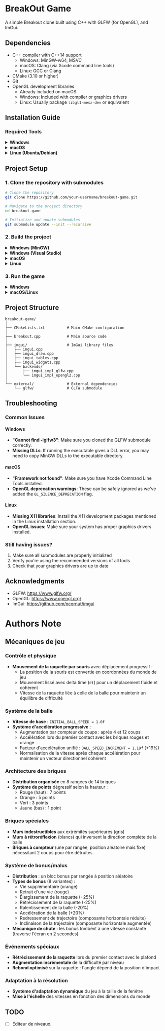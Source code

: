 # BreakOut Game

A simple Breakout clone built using C++ with GLFW (for OpenGL), and ImGui.

## Dependencies

- C++ compiler with C++14 support
    - Windows: MinGW-w64, MSVC
    - macOS: Clang (via Xcode command line tools)
    - Linux: GCC or Clang
- CMake (3.10 or higher)
- Git
- OpenGL development libraries
    - Already included on macOS
    - Windows: Included with compiler or graphics drivers
    - Linux: Usually package `libgl1-mesa-dev` or equivalent

## Installation Guide

### Required Tools

<details>
<summary><b>Windows</b></summary>

#### Installing MinGW (for Windows without Visual Studio)

1. Download and install MSYS2 from https://www.msys2.org/
2. Open MSYS2 terminal and run:
   ```bash
   pacman -Syu
   pacman -S mingw-w64-x86_64-gcc mingw-w64-x86_64-cmake git make
   ```
3. Add MinGW to your system PATH:
   ```
   C:\msys64\mingw64\bin
   ```

#### Installing Git
1. Download and install Git from https://git-scm.com/download/win
2. Choose the default options during installation

#### Installing CMake
1. Download and install CMake from https://cmake.org/download/
2. During installation, select "Add CMake to system PATH"

</details>

<details>
<summary><b>macOS</b></summary>

1. Install Xcode Command Line Tools:
   ```bash
   xcode-select --install
   ```

2. Install Homebrew (if not already installed) from https://brew.sh/

3. Install required dependencies:
   ```bash
   brew install cmake git
   ```

</details>

<details>
<summary><b>Linux (Ubuntu/Debian)</b></summary>

1. Install required packages:
   ```bash
   sudo apt update
   sudo apt install build-essential cmake git libgl1-mesa-dev xorg-dev libxinerama-dev libxcursor-dev libxi-dev
   ```

For other distributions, use the appropriate package manager and equivalent packages.

</details>

## Project Setup

### 1. Clone the repository with submodules

```bash
# Clone the repository
git clone https://github.com/your-username/breakout-game.git

# Navigate to the project directory
cd breakout-game

# Initialize and update submodules
git submodule update --init --recursive
```

### 2. Build the project

<details>
<summary><b>Windows (MinGW)</b></summary>

```bash
# Create a build directory
mkdir build
cd build

# Configure with CMake
cmake .. -G "MinGW Makefiles"

# Build the project
cmake --build . --config Release

# The executable will be in build/bin/
```

</details>

<details>
<summary><b>Windows (Visual Studio)</b></summary>

```bash
# Create a build directory
mkdir build
cd build

# Configure with CMake
cmake ..

# Build the project
cmake --build . --config Release

# The executable will be in build/Release/ or build/bin/
```

You can also open the generated .sln file with Visual Studio and build from there.

</details>

<details>
<summary><b>macOS</b></summary>

```bash
# Create a build directory
mkdir build
cd build

# Configure with CMake
cmake ..

# Build the project
cmake --build . --config Release

# The executable will be in build/bin/
```

</details>

<details>
<summary><b>Linux</b></summary>

```bash
# Create a build directory
mkdir build
cd build

# Configure with CMake
cmake ..

# Build the project
cmake --build . --config Release

# The executable will be in build/bin/
```

</details>

### 3. Run the game

<details>
<summary><b>Windows</b></summary>

Navigate to the bin directory and run the executable:
```bash
cd bin
BreakOut.exe
```

</details>

<details>
<summary><b>macOS/Linux</b></summary>

Navigate to the bin directory and run the executable:
```bash
cd bin
./BreakOut
```

</details>

## Project Structure

```
breakout-game/
│
├── CMakeLists.txt          # Main CMake configuration
│
├── breakout.cpp            # Main source code
│
├── imgui/                  # ImGui library files
│   ├── imgui.cpp
│   ├── imgui_draw.cpp
│   ├── imgui_tables.cpp
│   ├── imgui_widgets.cpp
│   └── backends/
│       ├── imgui_impl_glfw.cpp
│       └── imgui_impl_opengl2.cpp
│
└── external/               # External dependencies
    └── glfw/               # GLFW submodule
```

## Troubleshooting

### Common Issues

#### Windows

- **"Cannot find -lglfw3"**: Make sure you cloned the GLFW submodule correctly.
- **Missing DLLs**: If running the executable gives a DLL error, you may need to copy MinGW DLLs to the executable directory.

#### macOS

- **"Framework not found"**: Make sure you have Xcode Command Line Tools installed.
- **OpenGL deprecation warnings**: These can be safely ignored as we've added the `GL_SILENCE_DEPRECATION` flag.

#### Linux

- **Missing X11 libraries**: Install the X11 development packages mentioned in the Linux installation section.
- **OpenGL issues**: Make sure your system has proper graphics drivers installed.

### Still having issues?

1. Make sure all submodules are properly initialized
2. Verify you're using the recommended versions of all tools
3. Check that your graphics drivers are up to date

## Acknowledgments

- GLFW: https://www.glfw.org/
- OpenGL: https://www.opengl.org/
- ImGui: https://github.com/ocornut/imgui

# Authors Note
## Mécaniques de jeu

### Contrôle et physique
- **Mouvement de la raquette par souris** avec déplacement progressif :
    - La position de la souris est convertie en coordonnées du monde de jeu
    - Mouvement lissé avec delta time (`dt`) pour un déplacement fluide et cohérent
    - Vitesse de la raquette liée à celle de la balle pour maintenir un équilibre de difficulté

### Système de la balle
- **Vitesse de base** : `INITIAL_BALL_SPEED = 1.0f`
- **Système d'accélération progressive** :
    - Augmentation par compteur de coups : après 4 et 12 coups
    - Accélération lors du premier contact avec les briques rouges et orange
    - Facteur d'accélération unifié : `BALL_SPEED_INCREMENT = 1.19f` (+19%)
    - Normalisation de la vitesse après chaque accélération pour maintenir un vecteur directionnel cohérent

### Architecture des briques
- **Distribution organisée** en 8 rangées de 14 briques
- **Système de points** dégressif selon la hauteur :
    - Rouge (haut) : 7 points
    - Orange : 5 points
    - Vert : 3 points
    - Jaune (bas) : 1 point

### Briques spéciales
- **Murs indestructibles** aux extrémités supérieures (gris)
- **Murs à rétroréflexion** (blancs) qui inversent la direction complète de la balle
- **Briques à compteur** (une par rangée, position aléatoire mais fixe) nécessitant 2 coups pour être détruites.

### Système de bonus/malus
- **Distribution** : un bloc bonus par rangée à position aléatoire
- **Types de bonus** (8 variantes) :
    - Vie supplémentaire (orange)
    - Retrait d'une vie (rouge)
    - Élargissement de la raquette (+25%)
    - Rétrécissement de la raquette (-25%)
    - Ralentissement de la balle (-20%)
    - Accélération de la balle (+20%)
    - Redressement de trajectoire (composante horizontale réduite)
    - Inclinaison de la trajectoire (composante horizontale augmentée)
- **Mécanique de chute** : les bonus tombent à une vitesse constante (traverse l'écran en 2 secondes)

### Événements spéciaux
- **Rétrécissement de la raquette** lors du premier contact avec le plafond
- **Augmentation incrémentale** de la difficulté par niveau
- **Rebond optimisé** sur la raquette : l'angle dépend de la position d'impact

### Adaptation à la résolution
- **Système d'adaptation dynamique** du jeu à la taille de la fenêtre
- **Mise à l'échelle** des vitesses en fonction des dimensions du monde

## TODO
- [ ] Éditeur de niveaux.